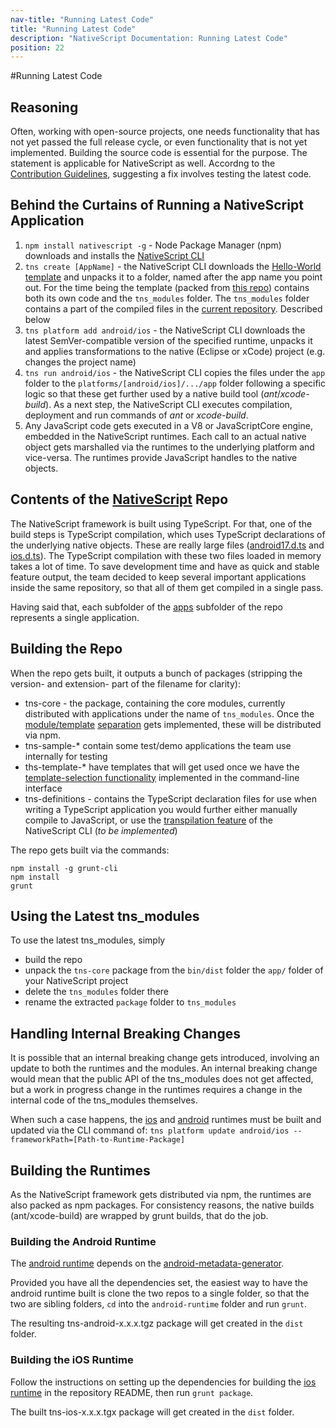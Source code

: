 ```yaml
---
nav-title: "Running Latest Code"
title: "Running Latest Code"
description: "NativeScript Documentation: Running Latest Code"
position: 22
---
```


#Running Latest Code

## Reasoning
Often, working with open-source projects, one needs functionality that has not yet passed the full release cycle, or even functionality that is not yet implemented. Building the source code is essential for the purpose. The statement is applicable for NativeScript as well. Accordng to the [Contribution Guidelines](https://github.com/NativeScript/NativeScript/blob/master/CONTRIBUTING.md), suggesting a fix involves testing the latest code.

## Behind the Curtains of Running a NativeScript Application

1. `npm install nativescript -g` - Node Package Manager (npm) downloads and installs the [NativeScript CLI](https://www.npmjs.com/package/nativescript)
2. `tns create [AppName]` - the NativeScript CLI downloads the [Hello-World template](https://www.npmjs.com/package/tns-template-hello-world) and unpacks it to a folder, named after the app name you point out. For the time being the template (packed from [this repo](https://github.com/NativeScript/template-hello-world)) contains both its own code and the `tns_modules` folder. The `tns_modules` folder contains a part of the compiled files in the [current repository](https://github.com/NativeScript/NativeScript). Described below
3. `tns platform add android/ios` - the NativeScript CLI downloads the latest SemVer-compatible version of the specified runtime, unpacks it and applies transformations to the native (Eclipse or xCode) project (e.g. changes the project name)
4. `tns run android/ios` - the NativeScript CLI copies the files under the `app` folder to the `platforms/[android/ios]/.../app` folder following a specific logic so that these get further used by a native build tool (*ant*/*xcode-build*). As a next step, the NativeScript CLI executes compilation, deployment and run commands of *ant* or *xcode-build*.
5. Any JavaScript code gets executed in a V8 or JavaScriptCore engine, embedded in the NativeScript runtimes. Each call to an actual native object gets marshalled via the runtimes to the underlying platform and vice-versa. The runtimes provide JavaScript handles to the native objects.

## Contents of the [NativeScript](https://github.com/NativeScript/NativeScript) Repo

The NativeScript framework is built using TypeScript. For that, one of the build steps is TypeScript compilation, which uses TypeScript declarations of the underlying native objects. These are really large files ([android17.d.ts](https://github.com/NativeScript/NativeScript/blob/master/android17.d.ts) and [ios.d.ts](https://github.com/NativeScript/NativeScript/blob/master/ios.d.ts)). The TypeScript compilation with these two files loaded in memory takes a lot of time. To save development time and have as quick and stable feature output, the team decided to keep several important applications inside the same repository, so that all of them get compiled in a single pass.

Having said that, each subfolder of the [apps](https://github.com/NativeScript/NativeScript/tree/master/apps) subfolder of the repo represents a single application.

## Building the Repo
When the repo gets built, it outputs a bunch of packages (stripping the version- and extension- part of the filename for clarity):
- tns-core - the package, containing the core modules, currently distributed with applications under the name of `tns_modules`. Once the  [module/template](https://github.com/NativeScript/nativescript-cli/issues/390) [separation](https://github.com/NativeScript/nativescript-cli/issues/362) gets implemented, these will be distributed via npm.
- tns-sample-* contain some test/demo applications the team use internally for testing
- ths-template-* have templates that will get used once we have the [template-selection functionality](https://github.com/NativeScript/nativescript-cli/issues/374) implemented in the command-line interface
- tns-definitions - contains the TypeScript declaration files for use when writing a TypeScript application you would further either manually compile to JavaScript, or use the [transpilation feature](https://github.com/NativeScript/nativescript-cli/issues/493) of the NativeScript CLI (*to be implemented*)

The repo gets built via the commands:

```Console
npm install -g grunt-cli
npm install
grunt
```

## Using the Latest tns_modules

To use the latest tns_modules, simply
- build the repo
- unpack the `tns-core` package from the `bin/dist` folder the `app/` folder of your NativeScript project
- delete the `tns_modules` folder there
- rename the extracted `package` folder to `tns_modules`

## Handling Internal Breaking Changes

It is possible that an internal breaking change gets introduced, involving an update to both the runtimes and the modules. An internal breaking change would mean that the public API of the tns_modules does not get affected, but a work in progress change in the runtimes requires a change in the internal code of the tns_modules themselves.

When such a case happens, the [ios](https://github.com/NativeScript/ios-runtime) and [android](https://github.com/NativeScript/android-runtime) runtimes must be built and updated via the CLI command of:
`tns platform update android/ios --frameworkPath=[Path-to-Runtime-Package]`

## Building the Runtimes
As the NativeScript framework gets distributed via npm, the runtimes are also packed as npm packages. For consistency reasons, the native builds (ant/xcode-build) are wrapped by grunt builds, that do the job.

### Building the Android Runtime
The [android runtime](https://github.com/NativeScript/android-runtime) depends on the [android-metadata-generator](https://github.com/NativeScript/android-metadata-generator).

Provided you have all the dependencies set, the easiest way to have the android runtime built is clone the two repos to a single folder, so that the two are sibling folders, `cd` into the `android-runtime` folder and run `grunt`.

The resulting tns-android-x.x.x.tgz package will get created in the `dist` folder.

### Building the iOS Runtime

Follow the instructions on setting up the dependencies for building the [ios runtime](https://github.com/NativeScript/ios-runtime) in the repository README, then run `grunt package`.

The built tns-ios-x.x.x.tgx package will get created in the `dist` folder.
